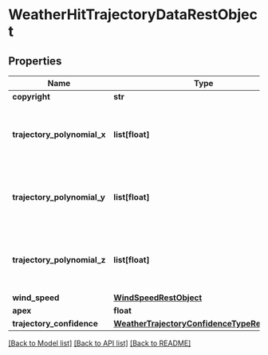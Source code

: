 # WeatherHitTrajectoryDataRestObject

## Properties
Name | Type | Description | Notes
------------ | ------------- | ------------- | -------------
**copyright** | **str** |  | [optional] 
**trajectory_polynomial_x** | **list[float]** | Polynomial describing x position of the ball&#x27;s hit trajectory. | [optional] 
**trajectory_polynomial_y** | **list[float]** | Polynomial describing y position of the ball&#x27;s hit trajectory. | [optional] 
**trajectory_polynomial_z** | **list[float]** | Polynomial describing z position of the ball&#x27;s hit trajectory. | [optional] 
**wind_speed** | [**WindSpeedRestObject**](WindSpeedRestObject.md) |  | [optional] 
**apex** | **float** |  | [optional] 
**trajectory_confidence** | [**WeatherTrajectoryConfidenceTypeRestObject**](WeatherTrajectoryConfidenceTypeRestObject.md) |  | [optional] 

[[Back to Model list]](../README.md#documentation-for-models) [[Back to API list]](../README.md#documentation-for-api-endpoints) [[Back to README]](../README.md)

